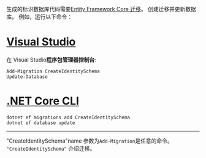 生成的标识数据库代码需要[Entity Framework Core 迁移](/ef/core/managing-schemas/migrations/)。 创建迁移并更新数据库。 例如，运行以下命令：

# <a name="visual-studiotabvisual-studio"></a>[Visual Studio](#tab/visual-studio)

在 Visual Studio**程序包管理器控制台**:

```PMC
Add-Migration CreateIdentitySchema
Update-Database
```

# <a name="net-core-clitabnetcore-cli"></a>[.NET Core CLI](#tab/netcore-cli)

```cli
dotnet ef migrations add CreateIdentitySchema
dotnet ef database update
```

------

"CreateIdentitySchema"name 参数为`Add-Migration`是任意的命令。 `"CreateIdentitySchema"` 介绍迁移。
